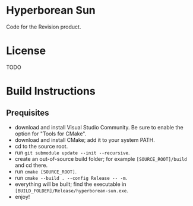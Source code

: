 # Hyperborean Sun
Code for the Revision product.

# License
TODO

# Build Instructions
## Prequisites
* download and install Visual Studio Community. Be sure to enable the option for "Tools for CMake".
* download and install CMake; add it to your system PATH.
* cd to the source root.
* run `git submodule update --init --recursive`.
* create an out-of-source build folder; for example `[SOURCE_ROOT]/build` and cd there.
* run `cmake [SOURCE_ROOT]`.
* run `cmake --build . --config Release -- -m`.
* everything will be built; find the executable in `[BUILD_FOLDER]/Release/hyperborean-sun.exe`.
* enjoy!
